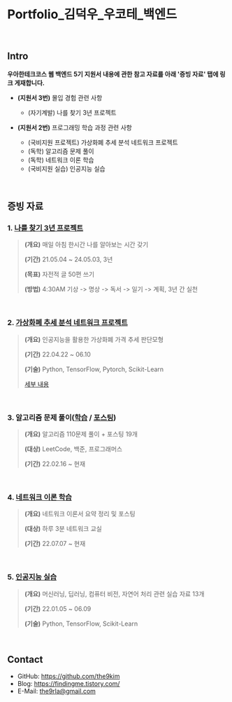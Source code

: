 # Portfolio_김덕우_우코테_백엔드

</br>

## Intro
**우아한테크코스 웹 백엔드 5기 지원서 내용에 관한 참고 자료를 아래 '증빙 자료' 탭에 링크 게재합니다.**
- **(지원서 3번)** 몰입 경험 관련 사항
  - (자기계발) 나를 찾기 3년 프로젝트

- **(지원서 2번)** 프로그래밍 학습 과정 관련 사항  
  - (국비지원 프로젝트) 가상화폐 추세 분석 네트워크 프로젝트
  - (독학) 알고리즘 문제 풀이
  - (독학) 네트워크 이론 학습
  - (국비지원 실습) 인공지능 실습
  
</br>

## 증빙 자료
### 1. [나를 찾기 3년 프로젝트](https://www.notion.so/3-dd5cd745191c477e8494a14385a5992c)

>**(개요)** 매일 아침 한시간 나를 알아보는 시간 갖기
>
>**(기간)** 21.05.04 ~ 24.05.03, 3년
>
>**(목표)** 자전적 글 50편 쓰기 
>
>**(방법)** 4:30AM 기상 -> 명상 -> 독서 -> 일기 -> 계획, 3년 간 실천
>  
</br>

### 2. [가상화폐 추세 분석 네트워크 프로젝트](https://github.com/BONGJUNJANG/AIFFELTON)
> **(개요)** 인공지능을 활용한 가상화폐 가격 추세 판단모형
> 
> **(기간)** 22.04.22 ~ 06.10
>
> **(기술)** Python, TensorFlow, Pytorch, Scikit-Learn
> 
>[세부 내용](https://github.com/BONGJUNJANG/AIFFELTON/blob/main/README.md)

</br>

### 3. 알고리즘 문제 풀이([학습](https://colab.research.google.com/drive/1NocHSHYP6j4kO5FB-VJYgyQA8pWxNevB?usp=sharing) / [포스팅](https://findingme.tistory.com/category/%EC%9E%90%EB%A3%8C%EA%B5%AC%EC%A1%B0%20%26%20%EC%95%8C%EA%B3%A0%EB%A6%AC%EC%A6%98))

> **(개요)** 알고리즘 110문제 풀이 + 포스팅 19개
>
> **(대상)** LeetCode, 백준, 프로그래머스
> 
> **(기간)** 22.02.16 ~ 현재
> 
</br>

### 4. [네트워크 이론 학습](https://findingme.tistory.com/category/%EB%84%A4%ED%8A%B8%EC%9B%8C%ED%81%AC)
> **(개요)** 네트워크 이론서 요약 정리 및 포스팅
>
> **(대상)** 하루 3분 네트워크 교실
>
> **(기간)** 22.07.07 ~ 현재
> 
</br>

### 5. [인공지능 실습](https://github.com/the9kim/AI-Toy-Project)
> **(개요)** 머신러닝, 딥러닝, 컴퓨터 비전, 자연어 처리 관련 실습 자료 13개
> 
> **(기간)** 22.01.05 ~ 06.09
> 
> **(기술)** Python, TensorFlow, Scikit-Learn


</br>

## Contact
- GitHub: https://github.com/the9kim
- Blog: https://findingme.tistory.com/
- E-Mail: the9rla@gmail.com








